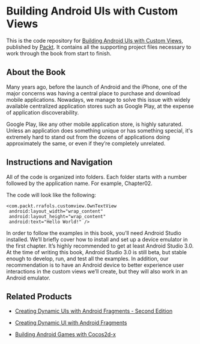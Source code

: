# Building Android UIs with Custom Views
This is the code repository for [Building Android UIs with Custom Views](https://www.packtpub.com/application-development/building-android-uis-custom-views?utm_source=github&utm_medium=repository&utm_campaign=9781785882869), published by [Packt](https://www.packtpub.com/?utm_source=github). It contains all the supporting project files necessary to work through the book from start to finish.
## About the Book
Many years ago, before the launch of Android and the iPhone, one of the major concerns
was having a central place to purchase and download mobile applications. Nowadays, we
manage to solve this issue with widely available centralized application stores such as
Google Play, at the expense of application discoverability.

Google Play, like any other mobile application store, is highly saturated. Unless an
application does something unique or has something special, it's extremely hard to stand
out from the dozens of applications doing approximately the same, or even if they’re
completely unrelated.

## Instructions and Navigation
All of the code is organized into folders. Each folder starts with a number followed by the application name. For example, Chapter02.



The code will look like the following:
```
<com.packt.rrafols.customview.OwnTextView
 android:layout_width="wrap_content"
 android:layout_height="wrap_content"
 android:text="Hello World!" />
```

In order to follow the examples in this book, you’ll need Android Studio installed. We’ll briefly cover how to install and set up a device emulator in the first chapter. It’s highly recommended to get at least Android Studio 3.0. At the time of writing this book, Android Studio 3.0 is still beta, but stable enough to develop, run, and test all the examples. In addition, our recommendation is to have an Android device to better experience user interactions in the custom views we’ll create, but they will also work in an Android emulator.

## Related Products
* [Creating Dynamic UIs with Android Fragments - Second Edition](https://www.packtpub.com/application-development/creating-dynamic-uis-android-fragments-second-edition?utm_source=github&utm_medium=repository&utm_campaign=9781785889592)

* [Creating Dynamic UI with Android Fragments](https://www.packtpub.com/application-development/creating-dynamic-ui-android-fragments?utm_source=github&utm_medium=repository&utm_campaign=9781783283095)

* [Building Android Games with Cocos2d-x](https://www.packtpub.com/game-development/cocos2d-x-android-game-development?utm_source=github&utm_medium=repository&utm_campaign=9781785283833)
